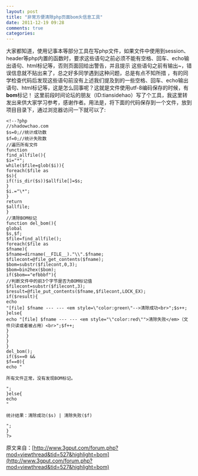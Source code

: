 ```yaml
---
layout: post
title: "非常方便清除php页面bom头信息工具"
date: 2011-12-19 09:28
comments: true
categories: 
---
```


大家都知道，使用记事本等部分工具在写php文件，如果文件中使用到session、header等php内置的函数时，要求这些语句之前必须不能有空格、回车、echo输出语句、html标记等，否则页面回给出警告，并且提示 这些语句之前有输出~，错误信息就不贴出来了，总之好多同学遇到这种问题，总是有点不知所措 ，有的同学检查代码后发现这些语句前没有上述我们提及到的一些空格、回车、echo输出语句、html标记等，这是怎么回事呢？这就是文件使用utf-8编码保存的时候，有**bom**标记！ 这里前段时间论坛的朋友（ID:tiansidehao）写了个工具，我这里转发出来供大家学习参考，感谢作者。用法是，将下面的代码保存到一个文件，放到项目目录下，通过浏览器访问一下就可以了: 
    
    
    <!--?php
    //shadowchao.com
    $s=0;//统计成功数
    $f=0;//统计失败数
    //遍历所有文件
    function
    find_allfile(){
    $i="*";
    while($file=glob($i)){
    foreach($file as
    $s){
    if(!is_dir($s))$allfile[]=$s;
    }
    $i.="\*";
    }
    return
    $allfile;
    }
    //清除BOM标记
    function del_bom(){
    global
    $s,$f;
    $file=find_allfile();
    foreach($file as
    $fname){
    $fname=dirname(__FILE__)."\\".$fname;
    $filecont=@file_get_contents($fname);
    $bom=substr($filecont,0,3);
    $bom=bin2hex($bom);
    if($bom=="efbbbf"){
    //判断文件中的前3个字节是否为BOM标记值
    $filecont=substr($filecont,3);
    $result=@file_put_contents($fname,$filecont,LOCK_EX);
    if($result){
    echo
    "[file] $fname --- --- <em style=\"color:green\"-->清除成功<br>";$s++;
    }else{
    echo "[file] $fname --- --- <em style="\"color:red\"">清除失败</em>（文件只读或者被占用）<br>";$f++;
    }
    }
    }
    }
    del_bom();
    if($s==0 &&
    $f==0){
    echo "
    
    所有文件正常，没有发现BOM标记。
    
    ";
    }else{
    echo
    "
    
    统计结果：清除成功($s) | 清除失败($f)
    
    ";
    }
    ?>

原文来自：[http://www.3gput.com/forum.php?mod=viewthread&tid=527&highlight=bom](http://www.3gput.com/forum.php?mod=viewthread&tid=527&highlight=bom)